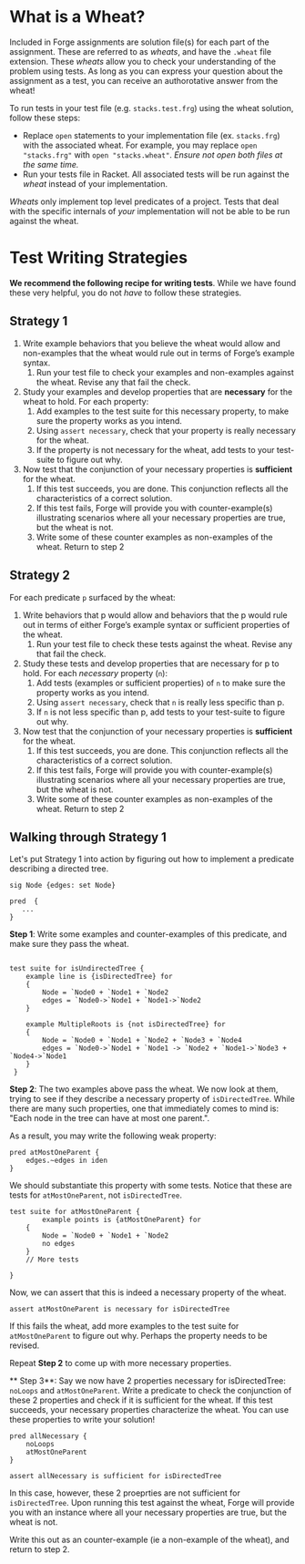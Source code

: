 # What is a Wheat?

Included in Forge assignments are solution file(s) for each part of the assignment.
These are referred to as _wheats_, and have the `.wheat` file extension.
These _wheats_ allow you to check your understanding of the problem using tests. As long as you can
express your question about the assignment as a test, you can receive an authorotative answer from the wheat!

To run tests in your test file (e.g. `stacks.test.frg`) using the wheat solution, follow these steps:

- Replace `open` statements to your implementation file (ex. `stacks.frg`) with the associated wheat.
  For example, you may replace `open "stacks.frg"` with `open "stacks.wheat"`. _Ensure not open both files at the same time._
- Run your tests file in Racket. All associated tests will be run against the _wheat_ instead of your implementation.

_Wheats_ only implement top level predicates of a project. Tests that deal with the specific internals of _your_ implementation
will not be able to be run against the wheat.

# Test Writing Strategies

**We recommend the following recipe for writing tests**. While we have found these very helpful, you do not *have* to follow these strategies.

## Strategy 1

1. Write example behaviors that you believe the wheat would allow and non-examples that the wheat would rule out in terms of Forge’s example syntax.
   1. Run your test file to check your examples and non-examples against the wheat. Revise any that fail the check.
2. Study your examples and develop properties that are **necessary** for the wheat to hold. For each property:
   1. Add examples to the test suite for this necessary property, to make sure the property works as you intend.
   1. Using `assert necessary`, check that your property is really necessary for the wheat.
   1. If the property is not necessary for the wheat, add tests to your test-suite to figure out why.
3. Now test that the conjunction of your necessary properties is **sufficient** for the wheat.
   1. If this test succeeds, you are done. This conjunction reflects all the characteristics of a correct solution.
   1. If this test fails, Forge will provide you with counter-example(s) illustrating scenarios where all your necessary properties are true, but the wheat is not.
   1. Write some of these counter examples as non-examples of the wheat. Return to step 2



## Strategy 2

For each predicate `p` surfaced by the wheat:

1. Write behaviors that p would allow and behaviors that the p would rule out in terms of either Forge’s example syntax or sufficient properties of the wheat. 
    1. Run your test file to check these tests against the wheat. Revise any that fail the check.
2. Study these tests and develop properties that are necessary for p to hold. For each *necessary* property (`n`):
    1. Add tests (examples or sufficient properties) of `n` to make sure the property works as you intend.
    2. Using `assert necessary`, check that `n` is really less specific than p.
    3. If `n` is not less specific than p, add tests to your test-suite to figure out why.
3. Now test that the conjunction of your necessary properties is **sufficient** for the wheat.
   1. If this test succeeds, you are done. This conjunction reflects all the characteristics of a correct solution.
   1. If this test fails, Forge will provide you with counter-example(s) illustrating scenarios where all your necessary properties are true, but the wheat is not.
   1. Write some of these counter examples as non-examples of the wheat. Return to step 2


## Walking through Strategy 1

Let's put Strategy 1 into action by  figuring out how to implement a predicate describing a directed tree.

```
sig Node {edges: set Node}

pred  {
   ...
}
```

 **Step 1**: Write some examples and counter-examples of this predicate, and make sure they pass the wheat.

```

test suite for isUndirectedTree {
    example line is {isDirectedTree} for
    {
        Node = `Node0 + `Node1 + `Node2 
        edges = `Node0->`Node1 + `Node1->`Node2 
    }

    example MultipleRoots is {not isDirectedTree} for
    {
        Node = `Node0 + `Node1 + `Node2 + `Node3 + `Node4
        edges = `Node0->`Node1 + `Node1 -> `Node2 + `Node1->`Node3 + `Node4->`Node1
    }
 }
```

**Step 2**: The two examples above pass the wheat. We now look at them, trying to see if they describe a necessary property of `isDirectedTree`.
While there are many such properties, one that immediately comes to mind is: "Each node in the tree can have at most one parent.".

As a result, you may write the following weak property:

```
pred atMostOneParent {
    edges.~edges in iden
}
```

We should substantiate this property with some tests. Notice that these are tests for `atMostOneParent`, not `isDirectedTree`.
```
test suite for atMostOneParent {
        example points is {atMostOneParent} for
    {
        Node = `Node0 + `Node1 + `Node2 
        no edges
    }
    // More tests

}
```

Now, we can assert that this is indeed a necessary property of the wheat.

```
assert atMostOneParent is necessary for isDirectedTree
```

If this fails the wheat, add more examples to the test suite for `atMostOneParent` to figure out why.
Perhaps the property needs to be revised.

Repeat **Step 2** to come up with more necessary properties.


** Step 3**: Say we now have 2 properties necessary for isDirectedTree: `noLoops` and `atMostOneParent`.
Write a predicate to check the conjunction of these 2 properties and check if it is
sufficient for the wheat. If this test succeeds, your necessary properties characterize the wheat. You can
use these properties to write your solution!


```
pred allNecessary {
    noLoops
    atMostOneParent
}

assert allNecessary is sufficient for isDirectedTree
```

In this case, however, these 2 proeprties are not sufficient for `isDirectedTree`. Upon running this test
against the wheat, Forge will provide you with an instance where 
all your necessary properties are true, but the wheat is not.

Write this out as an counter-example (ie a non-example of the wheat), and return to step 2.


